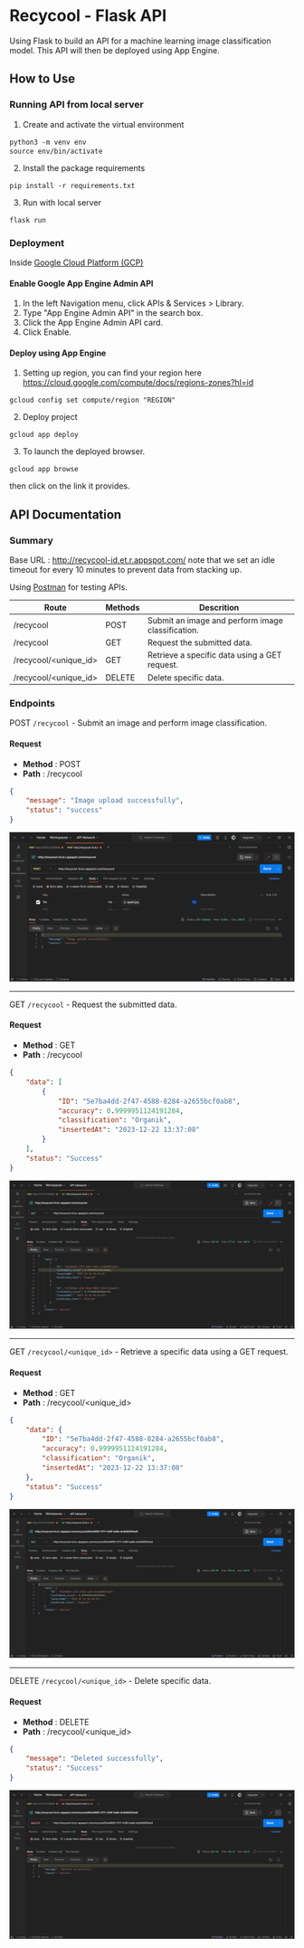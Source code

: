 # Recycool - Flask API
Using Flask to build an API for a machine learning image classification model. This API will then be deployed using App Engine.

## How to Use

### Running API from local server

 1. Create and activate the virtual environment
  ```
 python3 -m venv env
 source env/bin/activate
 ```
 2. Install the package requirements
 ```
 pip install -r requirements.txt
 ```
 3. Run with local server
 ```
 flask run
 ```
### Deployment

Inside [Google Cloud Platform (GCP)](https://console.cloud.google.com/welcome)

#### Enable Google App Engine Admin API

 1. In the left Navigation menu, click APIs & Services > Library.
 2. Type "App Engine Admin API" in the search box.
 3. Click the App Engine Admin API card.
 4. Click Enable.

#### Deploy using App Engine

 1. Setting up region, you can find your region here https://cloud.google.com/compute/docs/regions-zones?hl=id
```
gcloud config set compute/region "REGION"
```
 2. Deploy project
```
gcloud app deploy
```
 3. To launch the deployed browser.
```
gcloud app browse
```
then click on the link it provides.

## API Documentation

### Summary
Base URL : http://recycool-id.et.r.appspot.com/ note that we set an idle timeout for every 10 minutes to prevent data from stacking up.

Using [Postman](https://www.postman.com/) for testing APIs.

| Route | Methods | Descrition |
| --------------- | --------------- | --------------- |
| /recycool    | POST    | Submit an image and perform image classification.    |
| /recycool    | GET    | Request the submitted data.    |
| /recycool/<unique_id>    | GET    | Retrieve a specific data using a GET request.    |
| /recycool/<unique_id>    | DELETE    | Delete specific data.    |

###  Endpoints 

POST `/recycool` - Submit an image and perform image classification.

#### Request 
- **Method** : POST
- **Path** : /recycool

```json
{
    "message": "Image upload successfully",
    "status": "success"
}
```
![POST](./img_documentation/post.png)

---

GET `/recycool` - Request the submitted data.

#### Request 
- **Method** : GET
- **Path** : /recycool

```json
{
    "data": [
        {
            "ID": "5e7ba4dd-2f47-4588-8284-a2655bcf0ab8",
            "accuracy": 0.9999951124191284,
            "classification": "Organik",
            "insertedAt": "2023-12-22 13:37:08"
        }
    ],
    "status": "Success"
}
```

![GET](./img_documentation/get.png)

---

GET `/recycool/<unique_id>` - Retrieve a specific data using a GET request.

#### Request 
- **Method** : GET
- **Path** : /recycool/<unique_id>

```json
{
    "data": {
        "ID": "5e7ba4dd-2f47-4588-8284-a2655bcf0ab8",
        "accuracy": 0.9999951124191284,
        "classification": "Organik",
        "insertedAt": "2023-12-22 13:37:08"
    },
    "status": "Success"
}
```

![GET ID](./img_documentation/get_byid.png)

---

DELETE `/recycool/<unique_id>` - Delete specific data.

#### Request 
- **Method** : DELETE
- **Path** : /recycool/<unique_id>

```json
{
    "message": "Deleted successfully",
    "status": "Success"
}
```

![DELETE](./img_documentation/delete_byid.png)